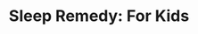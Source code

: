 ---
title: "Sleep Remedy: For Kids"
price: $60.00
sale_price: $55.00
image: /img/products/Berry-SmallBox_TransBG.png
outbound: https://google.com
weight: 3
---